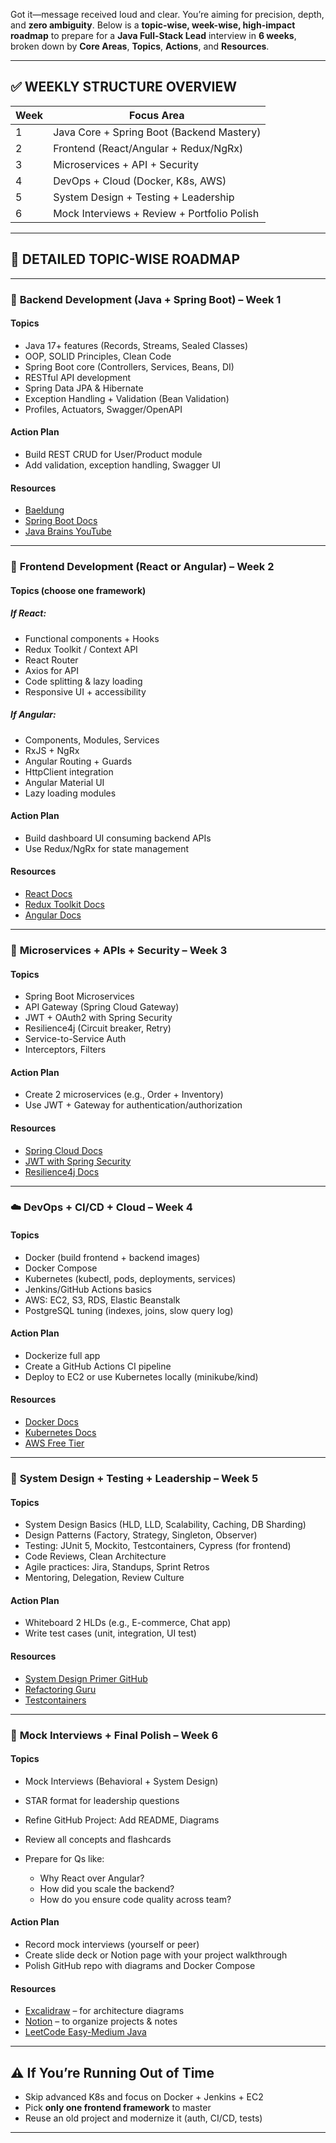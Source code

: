 Got it—message received loud and clear. You’re aiming for precision, depth, and **zero ambiguity**. Below is a **topic-wise, week-wise, high-impact roadmap** to prepare for a **Java Full-Stack Lead** interview in **6 weeks**, broken down by **Core Areas**, **Topics**, **Actions**, and **Resources**.

---

## ✅ WEEKLY STRUCTURE OVERVIEW

| Week | Focus Area                                  |
| ---- | ------------------------------------------- |
| 1    | Java Core + Spring Boot (Backend Mastery)   |
| 2    | Frontend (React/Angular + Redux/NgRx)       |
| 3    | Microservices + API + Security              |
| 4    | DevOps + Cloud (Docker, K8s, AWS)           |
| 5    | System Design + Testing + Leadership        |
| 6    | Mock Interviews + Review + Portfolio Polish |

---

## 📌 DETAILED TOPIC-WISE ROADMAP

---

### 🧠 **Backend Development (Java + Spring Boot)** – Week 1

#### Topics

- Java 17+ features (Records, Streams, Sealed Classes)
- OOP, SOLID Principles, Clean Code
- Spring Boot core (Controllers, Services, Beans, DI)
- RESTful API development
- Spring Data JPA & Hibernate
- Exception Handling + Validation (Bean Validation)
- Profiles, Actuators, Swagger/OpenAPI

#### Action Plan

- Build REST CRUD for User/Product module
- Add validation, exception handling, Swagger UI

#### Resources

- [Baeldung](https://www.baeldung.com/)
- [Spring Boot Docs](https://spring.io/projects/spring-boot)
- [Java Brains YouTube](https://www.youtube.com/user/koushks)

---

### 🎨 **Frontend Development (React or Angular)** – Week 2

#### Topics (choose one framework)

##### If React:

- Functional components + Hooks
- Redux Toolkit / Context API
- React Router
- Axios for API
- Code splitting & lazy loading
- Responsive UI + accessibility

##### If Angular:

- Components, Modules, Services
- RxJS + NgRx
- Angular Routing + Guards
- HttpClient integration
- Angular Material UI
- Lazy loading modules

#### Action Plan

- Build dashboard UI consuming backend APIs
- Use Redux/NgRx for state management

#### Resources

- [React Docs](https://reactjs.org)
- [Redux Toolkit Docs](https://redux-toolkit.js.org/)
- [Angular Docs](https://angular.io)

---

### 🔗 **Microservices + APIs + Security** – Week 3

#### Topics

- Spring Boot Microservices
- API Gateway (Spring Cloud Gateway)
- JWT + OAuth2 with Spring Security
- Resilience4j (Circuit breaker, Retry)
- Service-to-Service Auth
- Interceptors, Filters

#### Action Plan

- Create 2 microservices (e.g., Order + Inventory)
- Use JWT + Gateway for authentication/authorization

#### Resources

- [Spring Cloud Docs](https://spring.io/projects/spring-cloud)
- [JWT with Spring Security](https://auth0.com/blog/spring-boot-java-json-web-tokens/)
- [Resilience4j Docs](https://resilience4j.readme.io/)

---

### ☁️ **DevOps + CI/CD + Cloud** – Week 4

#### Topics

- Docker (build frontend + backend images)
- Docker Compose
- Kubernetes (kubectl, pods, deployments, services)
- Jenkins/GitHub Actions basics
- AWS: EC2, S3, RDS, Elastic Beanstalk
- PostgreSQL tuning (indexes, joins, slow query log)

#### Action Plan

- Dockerize full app
- Create a GitHub Actions CI pipeline
- Deploy to EC2 or use Kubernetes locally (minikube/kind)

#### Resources

- [Docker Docs](https://docs.docker.com/)
- [Kubernetes Docs](https://kubernetes.io/docs/home/)
- [AWS Free Tier](https://aws.amazon.com/free)

---

### 🧱 **System Design + Testing + Leadership** – Week 5

#### Topics

- System Design Basics (HLD, LLD, Scalability, Caching, DB Sharding)
- Design Patterns (Factory, Strategy, Singleton, Observer)
- Testing: JUnit 5, Mockito, Testcontainers, Cypress (for frontend)
- Code Reviews, Clean Architecture
- Agile practices: Jira, Standups, Sprint Retros
- Mentoring, Delegation, Review Culture

#### Action Plan

- Whiteboard 2 HLDs (e.g., E-commerce, Chat app)
- Write test cases (unit, integration, UI test)

#### Resources

- [System Design Primer GitHub](https://github.com/donnemartin/system-design-primer)
- [Refactoring Guru](https://refactoring.guru/)
- [Testcontainers](https://www.testcontainers.org/)

---

### 🎯 **Mock Interviews + Final Polish** – Week 6

#### Topics

- Mock Interviews (Behavioral + System Design)
- STAR format for leadership questions
- Refine GitHub Project: Add README, Diagrams
- Review all concepts and flashcards
- Prepare for Qs like:

  - Why React over Angular?
  - How did you scale the backend?
  - How do you ensure code quality across team?

#### Action Plan

- Record mock interviews (yourself or peer)
- Create slide deck or Notion page with your project walkthrough
- Polish GitHub repo with diagrams and Docker Compose

#### Resources

- [Excalidraw](https://excalidraw.com/) – for architecture diagrams
- [Notion](https://www.notion.so/) – to organize projects & notes
- [LeetCode Easy-Medium Java](https://leetcode.com/problemset/all/)

---

## ⚠️ If You’re Running Out of Time

- Skip advanced K8s and focus on Docker + Jenkins + EC2
- Pick **only one frontend framework** to master
- Reuse an old project and modernize it (auth, CI/CD, tests)

---

